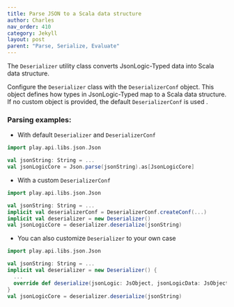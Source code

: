 ```yaml
---
title: Parse JSON to a Scala data structure
author: Charles
nav_order: 410
category: Jekyll
layout: post
parent: "Parse, Serialize, Evaluate"
---
```


The `Deserializer` utility class converts JsonLogic-Typed data
into Scala data structure.

Configure the `Deserializer` class with the `DeserializerConf` object.
This object defines how types in JsonLogic-Typed map to a Scala data structure.
If no custom object is provided, the default `DeserializerConf` is used .

### Parsing examples:

* With default `Deserializer` and `DeserializerConf`

```scala
import play.api.libs.json.Json

val jsonString: String = ...
val jsonLogicCore = Json.parse(jsonString).as[JsonLogicCore]
```

* With a custom `DeserializerConf`

```scala
import play.api.libs.json.Json

val jsonString: String = ...
implicit val deserializerConf = DeserializerConf.createConf(...)
implicit val deserializer = new Deserializer()
val jsonLogicCore = deserializer.deserialize(jsonString)
```

* You can also customize `Deserializer` to your own case

```scala
import play.api.libs.json.Json

val jsonString: String = ...
implicit val deserializer = new Deserializer() {
  ...
  override def deserialize(jsonLogic: JsObject, jsonLogicData: JsObject): JsonLogicCore = {...}
}
val jsonLogicCore = deserializer.deserialize(jsonString)
```
